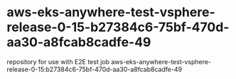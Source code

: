 # aws-eks-anywhere-test-vsphere-release-0-15-b27384c6-75bf-470d-aa30-a8fcab8cadfe-49
repository for use with E2E test job aws-eks-anywhere-test-vsphere-release-0-15:b27384c6-75bf-470d-aa30-a8fcab8cadfe-49
